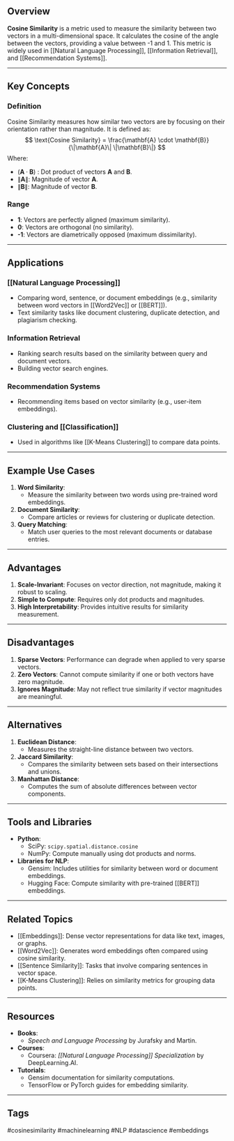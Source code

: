 ## Overview
**Cosine Similarity** is a metric used to measure the similarity between two vectors in a multi-dimensional space. It calculates the cosine of the angle between the vectors, providing a value between -1 and 1. This metric is widely used in [[Natural Language Processing]], [[Information Retrieval]], and [[Recommendation Systems]].

---

## Key Concepts

### Definition
Cosine Similarity measures how similar two vectors are by focusing on their orientation rather than magnitude. It is defined as:
$$
\text{Cosine Similarity} = \frac{\mathbf{A} \cdot \mathbf{B}}{\|\mathbf{A}\| \|\mathbf{B}\|}
$$
Where:
- $(\mathbf{A} \cdot \mathbf{B})$ : Dot product of vectors $\mathbf{A}$ and $\mathbf{B}$.
- $\|\mathbf{A}\|$: Magnitude of vector $\mathbf{A}$.
- $\|\mathbf{B}\|$: Magnitude of vector $\mathbf{B}$.

### Range
- **1**: Vectors are perfectly aligned (maximum similarity).
- **0**: Vectors are orthogonal (no similarity).
- **-1**: Vectors are diametrically opposed (maximum dissimilarity).

---

## Applications

### [[Natural Language Processing]]
- Comparing word, sentence, or document embeddings (e.g., similarity between word vectors in [[Word2Vec]] or [[BERT]]).
- Text similarity tasks like document clustering, duplicate detection, and plagiarism checking.

### Information Retrieval
- Ranking search results based on the similarity between query and document vectors.
- Building vector search engines.

### Recommendation Systems
- Recommending items based on vector similarity (e.g., user-item embeddings).

### Clustering and [[Classification]]
- Used in algorithms like [[K-Means Clustering]] to compare data points.

---

## Example Use Cases

1. **Word Similarity**:
   - Measure the similarity between two words using pre-trained word embeddings.
2. **Document Similarity**:
   - Compare articles or reviews for clustering or duplicate detection.
3. **Query Matching**:
   - Match user queries to the most relevant documents or database entries.

---

## Advantages
1. **Scale-Invariant**: Focuses on vector direction, not magnitude, making it robust to scaling.
2. **Simple to Compute**: Requires only dot products and magnitudes.
3. **High Interpretability**: Provides intuitive results for similarity measurement.

---

## Disadvantages
1. **Sparse Vectors**: Performance can degrade when applied to very sparse vectors.
2. **Zero Vectors**: Cannot compute similarity if one or both vectors have zero magnitude.
3. **Ignores Magnitude**: May not reflect true similarity if vector magnitudes are meaningful.

---

## Alternatives
1. **Euclidean Distance**:
   - Measures the straight-line distance between two vectors.
2. **Jaccard Similarity**:
   - Compares the similarity between sets based on their intersections and unions.
3. **Manhattan Distance**:
   - Computes the sum of absolute differences between vector components.

---

## Tools and Libraries
- **Python**:
  - SciPy: `scipy.spatial.distance.cosine`
  - NumPy: Compute manually using dot products and norms.
- **Libraries for NLP**:
  - Gensim: Includes utilities for similarity between word or document embeddings.
  - Hugging Face: Compute similarity with pre-trained [[BERT]] embeddings.

---

## Related Topics
- [[Embeddings]]: Dense vector representations for data like text, images, or graphs.
- [[Word2Vec]]: Generates word embeddings often compared using cosine similarity.
- [[Sentence Similarity]]: Tasks that involve comparing sentences in vector space.
- [[K-Means Clustering]]: Relies on similarity metrics for grouping data points.

---

## Resources
- **Books**:
  - *Speech and Language Processing* by Jurafsky and Martin.
- **Courses**:
  - Coursera: *[[Natural Language Processing]] Specialization* by DeepLearning.AI.
- **Tutorials**:
  - Gensim documentation for similarity computations.
  - TensorFlow or PyTorch guides for embedding similarity.

---

## Tags
#cosinesimilarity #machinelearning #NLP #datascience #embeddings